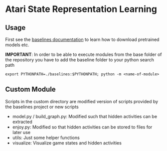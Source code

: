 #  Atari State Representation Learning

## Usage

First see the [baselines documentation](https://github.com/openai/baselines) to learn how to download pretrained models etc.

__IMPORTANT__: In order to be able to execute modules from the base folder of the repository you have to add the baseline folder to your python search path

```
export PYTHONPATH=./baselines:$PYTHONPATH; python -m <name-of-module>
```

## Custom Module

Scripts in the custom directory are modified version of scripts provided by the baselines project or new scripts

* model.py / build_graph.py: Modified such that hidden activities can be extracted
* enjoy.py: Modified so that hidden activities can be stored to files for later use
* utils: Just some helper functions
* visualize: Visualize game states and hidden activities